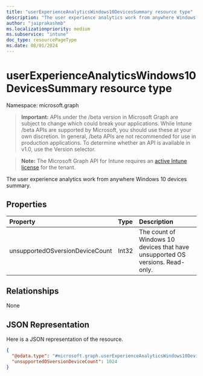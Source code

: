 ```yaml
---
title: "userExperienceAnalyticsWindows10DevicesSummary resource type"
description: "The user experience analytics work from anywhere Windows 10 devices summary."
author: "jaiprakashmb"
ms.localizationpriority: medium
ms.subservice: "intune"
doc_type: resourcePageType
ms.date: 08/01/2024
---
```


# userExperienceAnalyticsWindows10DevicesSummary resource type

Namespace: microsoft.graph

> **Important:** APIs under the /beta version in Microsoft Graph are subject to change which could break your applications. While Intune /beta APIs are supported by Microsoft, you should use these at your own discretion. In general, /beta APIs are not recommended for use in production applications. To determine whether an API is available in v1.0, use the Version selector.

> **Note:** The Microsoft Graph API for Intune requires an [active Intune license](https://go.microsoft.com/fwlink/?linkid=839381) for the tenant.

The user experience analytics work from anywhere Windows 10 devices summary.

## Properties
|Property|Type|Description|
|:---|:---|:---|
|unsupportedOSversionDeviceCount|Int32|The count of Windows 10 devices that have unsupported OS versions. Read-only.|

## Relationships
None

## JSON Representation
Here is a JSON representation of the resource.
<!-- {
  "blockType": "resource",
  "@odata.type": "microsoft.graph.userExperienceAnalyticsWindows10DevicesSummary"
}
-->
``` json
{
  "@odata.type": "#microsoft.graph.userExperienceAnalyticsWindows10DevicesSummary",
  "unsupportedOSversionDeviceCount": 1024
}
```